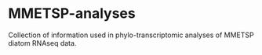 # MMETSP-analyses
Collection of information used in phylo-transcriptomic analyses of MMETSP diatom RNAseq data.


